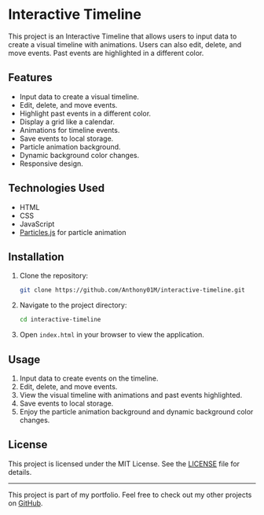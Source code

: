 # Interactive Timeline

This project is an Interactive Timeline that allows users to input data to create a visual timeline with animations. Users can also edit, delete, and move events. Past events are highlighted in a different color.

## Features

- Input data to create a visual timeline.
- Edit, delete, and move events.
- Highlight past events in a different color.
- Display a grid like a calendar.
- Animations for timeline events.
- Save events to local storage.
- Particle animation background.
- Dynamic background color changes.
- Responsive design.

## Technologies Used

- HTML
- CSS
- JavaScript
- [Particles.js](https://vincentgarreau.com/particles.js/) for particle animation

## Installation

1. Clone the repository:
    ```sh
    git clone https://github.com/Anthony01M/interactive-timeline.git
    ```
2. Navigate to the project directory:
    ```sh
    cd interactive-timeline
    ```
3. Open `index.html` in your browser to view the application.

## Usage

1. Input data to create events on the timeline.
2. Edit, delete, and move events.
3. View the visual timeline with animations and past events highlighted.
4. Save events to local storage.
5. Enjoy the particle animation background and dynamic background color changes.

## License

This project is licensed under the MIT License. See the [LICENSE](LICENSE) file for details.

---

This project is part of my portfolio. Feel free to check out my other projects on [GitHub](https://github.com/Anthony01M).
